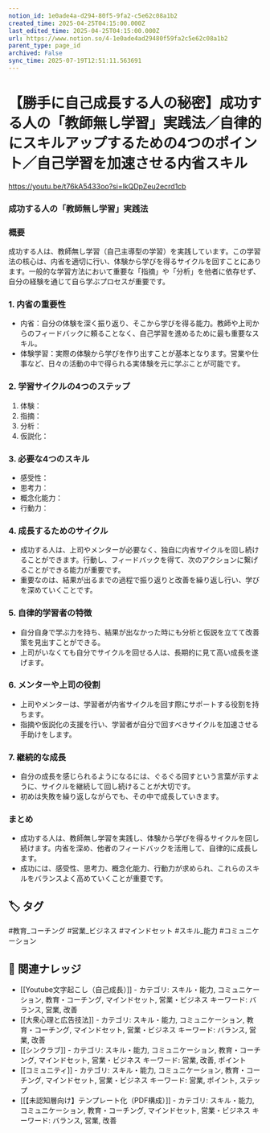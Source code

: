 ```yaml
---
notion_id: 1e0ade4a-d294-80f5-9fa2-c5e62c08a1b2
created_time: 2025-04-25T04:15:00.000Z
last_edited_time: 2025-04-25T04:15:00.000Z
url: https://www.notion.so/4-1e0ade4ad29480f59fa2c5e62c08a1b2
parent_type: page_id
archived: False
sync_time: 2025-07-19T12:51:11.563691
---
```


# 【勝手に自己成長する人の秘密】成功する人の「教師無し学習」実践法／自律的にスキルアップするための4つのポイント／自己学習を加速させる内省スキル

https://youtu.be/t76kA5433oo?si=lkQDpZeu2ecrd1cb
### 成功する人の「教師無し学習」実践法
### 概要
成功する人は、教師無し学習（自己主導型の学習）を実践しています。この学習法の核心は、内省を適切に行い、体験から学びを得るサイクルを回すことにあります。一般的な学習方法において重要な「指摘」や「分析」を他者に依存せず、自分の経験を通じて自ら学ぶプロセスが重要です。
### 1. 内省の重要性
- 内省：自分の体験を深く振り返り、そこから学びを得る能力。教師や上司からのフィードバックに頼ることなく、自己学習を進めるために最も重要なスキル。
- 体験学習：実際の体験から学びを作り出すことが基本となります。営業や仕事など、日々の活動の中で得られる実体験を元に学ぶことが可能です。
### 2. 学習サイクルの4つのステップ
1. 体験：
1. 指摘：
1. 分析：
1. 仮説化：
### 3. 必要な4つのスキル
- 感受性：
- 思考力：
- 概念化能力：
- 行動力：
### 4. 成長するためのサイクル
- 成功する人は、上司やメンターが必要なく、独自に内省サイクルを回し続けることができます。行動し、フィードバックを得て、次のアクションに繋げることができる能力が重要です。
- 重要なのは、結果が出るまでの過程で振り返りと改善を繰り返し行い、学びを深めていくことです。
### 5. 自律的学習者の特徴
- 自分自身で学ぶ力を持ち、結果が出なかった時にも分析と仮説を立てて改善策を見出すことができる。
- 上司がいなくても自分でサイクルを回せる人は、長期的に見て高い成長を遂げます。
### 6. メンターや上司の役割
- 上司やメンターは、学習者が内省サイクルを回す際にサポートする役割を持ちます。
- 指摘や仮説化の支援を行い、学習者が自分で回すべきサイクルを加速させる手助けをします。
### 7. 継続的な成長
- 自分の成長を感じられるようになるには、ぐるぐる回すという言葉が示すように、サイクルを継続して回し続けることが大切です。
- 初めは失敗を繰り返しながらでも、その中で成長していきます。
### まとめ
- 成功する人は、教師無し学習を実践し、体験から学びを得るサイクルを回し続けます。内省を深め、他者のフィードバックを活用して、自律的に成長します。
- 成功には、感受性、思考力、概念化能力、行動力が求められ、これらのスキルをバランスよく高めていくことが重要です。

## 🏷️ タグ
#教育_コーチング #営業_ビジネス #マインドセット #スキル_能力 #コミュニケーション

## 🔗 関連ナレッジ
- [[Youtube文字起こし（自己成長）]] - カテゴリ: スキル・能力, コミュニケーション, 教育・コーチング, マインドセット, 営業・ビジネス キーワード: バランス, 営業, 改善
- [[大衆心理と広告技法]] - カテゴリ: スキル・能力, コミュニケーション, 教育・コーチング, マインドセット, 営業・ビジネス キーワード: バランス, 営業, 改善
- [[シンクラブ]] - カテゴリ: スキル・能力, コミュニケーション, 教育・コーチング, マインドセット, 営業・ビジネス キーワード: 営業, 改善, ポイント
- [[コミュニティ]] - カテゴリ: スキル・能力, コミュニケーション, 教育・コーチング, マインドセット, 営業・ビジネス キーワード: 営業, ポイント, ステップ
- [[【未認知層向け】テンプレート化（PDF構成）]] - カテゴリ: スキル・能力, コミュニケーション, 教育・コーチング, マインドセット, 営業・ビジネス キーワード: バランス, 営業, 改善
